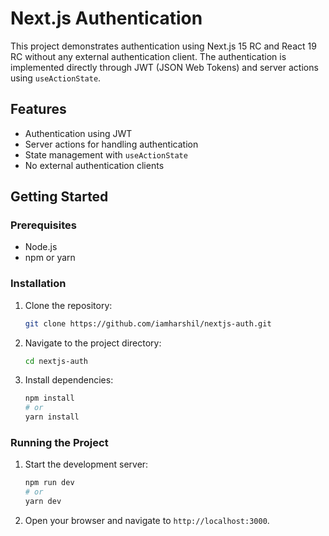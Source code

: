 # Next.js Authentication

This project demonstrates authentication using Next.js 15 RC and React 19 RC without any external authentication client. The authentication is implemented directly through JWT (JSON Web Tokens) and server actions using `useActionState`.

## Features

- Authentication using JWT
- Server actions for handling authentication
- State management with `useActionState`
- No external authentication clients

## Getting Started

### Prerequisites

- Node.js
- npm or yarn

### Installation

1. Clone the repository:

    ```bash
    git clone https://github.com/iamharshil/nextjs-auth.git
    ```

2. Navigate to the project directory:

    ```bash
    cd nextjs-auth
    ```

3. Install dependencies:

    ```bash
    npm install
    # or
    yarn install
    ```

### Running the Project

1. Start the development server:

    ```bash
    npm run dev
    # or
    yarn dev
    ```

2. Open your browser and navigate to `http://localhost:3000`.
